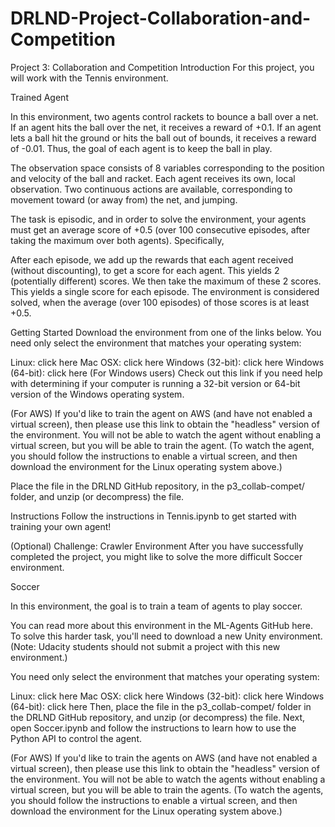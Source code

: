 # DRLND-Project-Collaboration-and-Competition

Project 3: Collaboration and Competition
Introduction
For this project, you will work with the Tennis environment.

Trained Agent

In this environment, two agents control rackets to bounce a ball over a net. If an agent hits the ball over the net, it receives a reward of +0.1. If an agent lets a ball hit the ground or hits the ball out of bounds, it receives a reward of -0.01. Thus, the goal of each agent is to keep the ball in play.

The observation space consists of 8 variables corresponding to the position and velocity of the ball and racket. Each agent receives its own, local observation. Two continuous actions are available, corresponding to movement toward (or away from) the net, and jumping.

The task is episodic, and in order to solve the environment, your agents must get an average score of +0.5 (over 100 consecutive episodes, after taking the maximum over both agents). Specifically,

After each episode, we add up the rewards that each agent received (without discounting), to get a score for each agent. This yields 2 (potentially different) scores. We then take the maximum of these 2 scores.
This yields a single score for each episode.
The environment is considered solved, when the average (over 100 episodes) of those scores is at least +0.5.

Getting Started
Download the environment from one of the links below. You need only select the environment that matches your operating system:

Linux: click here
Mac OSX: click here
Windows (32-bit): click here
Windows (64-bit): click here
(For Windows users) Check out this link if you need help with determining if your computer is running a 32-bit version or 64-bit version of the Windows operating system.

(For AWS) If you'd like to train the agent on AWS (and have not enabled a virtual screen), then please use this link to obtain the "headless" version of the environment. You will not be able to watch the agent without enabling a virtual screen, but you will be able to train the agent. (To watch the agent, you should follow the instructions to enable a virtual screen, and then download the environment for the Linux operating system above.)

Place the file in the DRLND GitHub repository, in the p3_collab-compet/ folder, and unzip (or decompress) the file.

Instructions
Follow the instructions in Tennis.ipynb to get started with training your own agent!

(Optional) Challenge: Crawler Environment
After you have successfully completed the project, you might like to solve the more difficult Soccer environment.

Soccer

In this environment, the goal is to train a team of agents to play soccer.

You can read more about this environment in the ML-Agents GitHub here. To solve this harder task, you'll need to download a new Unity environment. (Note: Udacity students should not submit a project with this new environment.)

You need only select the environment that matches your operating system:

Linux: click here
Mac OSX: click here
Windows (32-bit): click here
Windows (64-bit): click here
Then, place the file in the p3_collab-compet/ folder in the DRLND GitHub repository, and unzip (or decompress) the file. Next, open Soccer.ipynb and follow the instructions to learn how to use the Python API to control the agent.

(For AWS) If you'd like to train the agents on AWS (and have not enabled a virtual screen), then please use this link to obtain the "headless" version of the environment. You will not be able to watch the agents without enabling a virtual screen, but you will be able to train the agents. (To watch the agents, you should follow the instructions to enable a virtual screen, and then download the environment for the Linux operating system above.)
